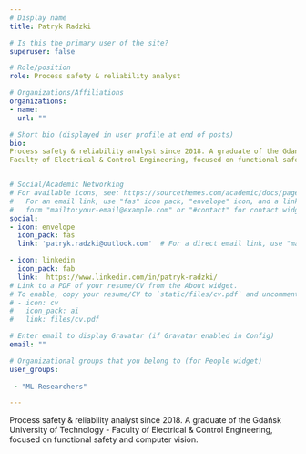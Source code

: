 ```yaml
---
# Display name
title: Patryk Radzki

# Is this the primary user of the site?
superuser: false

# Role/position
role: Process safety & reliability analyst 

# Organizations/Affiliations
organizations:
- name: 
  url: ""

# Short bio (displayed in user profile at end of posts)
bio: 
Process safety & reliability analyst since 2018. A graduate of the Gdańsk University of Technology -
Faculty of Electrical & Control Engineering, focused on functional safety and computer vision.


# Social/Academic Networking
# For available icons, see: https://sourcethemes.com/academic/docs/page-builder/#icons
#   For an email link, use "fas" icon pack, "envelope" icon, and a link in the
#   form "mailto:your-email@example.com" or "#contact" for contact widget.
social:
- icon: envelope
  icon_pack: fas
  link: 'patryk.radzki@outlook.com'  # For a direct email link, use "mailto:test@example.org".

- icon: linkedin
  icon_pack: fab
  link:  https://www.linkedin.com/in/patryk-radzki/
# Link to a PDF of your resume/CV from the About widget.
# To enable, copy your resume/CV to `static/files/cv.pdf` and uncomment the lines below.
# - icon: cv
#   icon_pack: ai
#   link: files/cv.pdf

# Enter email to display Gravatar (if Gravatar enabled in Config)
email: ""

# Organizational groups that you belong to (for People widget)
user_groups:
 
 - "ML Researchers"

---
```


 Process safety & reliability analyst since 2018. A graduate of the Gdańsk University of Technology -
Faculty of Electrical & Control Engineering, focused on functional safety and computer vision.

